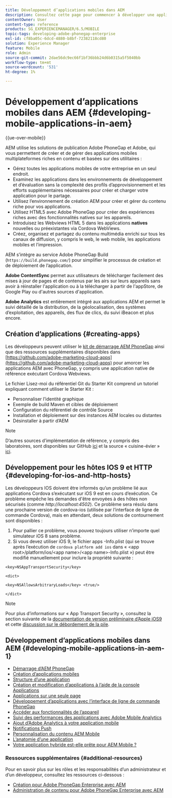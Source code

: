 ```yaml
---
title: Développement d’applications mobiles dans AEM
description: Consultez cette page pour commencer à développer une application mobile dans AEM à l’aide d’Adobe PhoneGap Enterprise.
contentOwner: User
content-type: reference
products: SG_EXPERIENCEMANAGER/6.5/MOBILE
topic-tags: developing-adobe-phonegap-enterprise
exl-id: cf8ba05c-6dcd-4880-b8bf-72382118cd80
solution: Experience Manager
feature: Mobile
role: Admin
source-git-commit: 2dae56dc9ec66f1bf36bbb24d6b0315a5f5040bb
workflow-type: tm+mt
source-wordcount: '531'
ht-degree: 1%

---
```


# Développement d’applications mobiles dans AEM {#developing-mobile-applications-in-aem}

{{ue-over-mobile}}

AEM utilise les solutions de publication Adobe PhoneGap et Adobe, qui vous permettent de créer et de gérer des applications mobiles multiplateformes riches en contenu et basées sur des utilitaires :

* Gérez toutes les applications mobiles de votre entreprise en un seul endroit.
* Examinez les applications dans les environnements de développement et d’évaluation sans la complexité des profils d’approvisionnement et les efforts supplémentaires nécessaires pour créer et charger votre application pour le partage.
* Utilisez l’environnement de création AEM pour créer et gérer du contenu riche pour vos applications.
* Utilisez HTML5 avec Adobe PhoneGap pour créer des expériences riches avec des fonctionnalités natives sur les appareils.
* Introduisez les Webviews HTML 5 dans les applications **natives** nouvelles ou préexistantes via Cordova WebViews.
* Créez, organisez et partagez du contenu multimédia enrichi sur tous les canaux de diffusion, y compris le web, le web mobile, les applications mobiles et l’impression.

AEM s’intègre au service Adobe PhoneGap Build (`https://build.phonegap.com/`) pour simplifier le processus de création et de déploiement de l’application.

**Adobe ContentSync** permet aux utilisateurs de télécharger facilement des mises à jour de pages et de contenus par les airs sur leurs appareils sans avoir à réinstaller l&#39;application ou à la télécharger à partir de l&#39;appStore, de Google Play ou d&#39;autres sources d&#39;application.

**Adobe Analytics** est entièrement intégré aux applications AEM et permet le suivi détaillé de la distribution, de la géolocalisation, des systèmes d’exploitation, des appareils, des flux de clics, du suivi iBeacon et plus encore.

## Création d’applications {#creating-apps}

Les développeurs peuvent utiliser le [kit de démarrage AEM PhoneGap](https://github.com/Adobe-Marketing-Cloud/aem-phonegap-starter-kit) ainsi que des ressources supplémentaires disponibles dans [https://github.com/adobe-marketing-cloud-apps](https://github.com/adobe-marketing-cloud-apps) pour amorcer les applications AEM avec PhoneGap, y compris une application native de référence exécutant Cordova Webviews.

Le fichier Lisez-moi du référentiel Git du Starter Kit comprend un tutoriel expliquant comment utiliser le Starter Kit :

* Personnaliser l’identité graphique
* Exemple de build Maven et cibles de déploiement
* Configuration du référentiel de contrôle Source
* Installation et déploiement sur des instances AEM locales ou distantes
* Désinstaller à partir d’AEM

>[!NOTE]
>
>D’autres sources d’implémentation de référence, y compris des laboratoires, sont disponibles sur GitHub [ici](https://github.com/adobe-marketing-cloud-apps) et la source « cuisine-évier » [ici](https://github.com/blefebvre/aem-phonegap-kitchen-sink).

## Développement pour les hôtes IOS 9 et HTTP {#developing-for-ios-and-http-hosts}

Les développeurs IOS doivent être informés qu’un problème lié aux applications Cordova s’exécutant sur iOS 9 est en cours d’exécution. Ce problème empêche les demandes d&#39;être envoyées à des hôtes non sécurisés (comme *http://localhost:4502*). Ce problème sera résolu dans une prochaine version de cordova-ios (utilisée par l’interface de ligne de commande Cordova), mais en attendant, deux solutions de contournement sont disponibles :

1. Pour pallier ce problème, vous pouvez toujours utiliser n’importe quel simulateur iOS 8 sans problème.
1. Si vous devez utiliser iOS 9, le fichier apps -Info.plist (qui se trouve après l’exécution de `cordova platform add ios` dans « &lt;app root>/platform/ios/&lt;app name>/&lt;app name>-Info.plist ») peut être modifié manuellement pour inclure la propriété suivante :

```
<key>NSAppTransportSecurity</key>

<dict>

<key>NSAllowsArbitraryLoads</key> <true/>

</dict>
```

>[!NOTE]
>
>Pour plus d’informations sur « App Transport Security », consultez la section suivante de la [documentation de version préliminaire d’Apple iOS9](https://developer.apple.com/library/prerelease/ios/releasenotes/General/WhatsNewIniOS/Articles/iOS9.html#//apple_ref/doc/uid/TP40016198-SW14) et cette [discussion sur le débordement de la pile](https://stackoverflow.com/questions/30751053/ios9-ats-what-about-html5-based-apps/).

## Développement d’applications mobiles dans AEM {#developing-mobile-applications-in-aem-1}

* [Démarrage d’AEM PhoneGap](/help/mobile/starting-aem-phonegap-app.md)
* [Création d’applications mobiles](/help/mobile/building-app-mobile-phonegap.md)
* [Structure d’une application](/help/mobile/phonegap-structure-an-app.md)
* [Création et modification d’applications à l’aide de la console Applications](/help/mobile/phonegap-apps-console.md)
* [Applications sur une seule page](/help/mobile/phonegap-single-page-applications.md)
* [Développement d’applications avec l’interface de ligne de commande PhoneGap](/help/mobile/phonegap-apps-pg-cli.md)
* [Accéder aux fonctionnalités de l’appareil](/help/mobile/phonegap-access-device-features.md)
* [Suivi des performances des applications avec Adobe Mobile Analytics](/help/mobile/phonegap-intro-to-app-analytics.md)
* [Ajout d’Adobe Analytics à votre application mobile](/help/mobile/phonegap-add-analytics-to-apps.md)
* [Notifications Push](/help/mobile/phonegap-push-notifications.md)
* [Personnalisation du contenu AEM Mobile](/help/mobile/phonegap-aem-mobile-content-personalization.md)
* [L’anatomie d’une application](/help/mobile/phonegap-apps-arch.md)
* [Votre application hybride est-elle prête pour AEM Mobile ?](/help/mobile/phonegap-adding-content-to-imported-app.md)

### Ressources supplémentaires {#additional-resources}

Pour en savoir plus sur les rôles et les responsabilités d’un administrateur et d’un développeur, consultez les ressources ci-dessous :

* [Création pour Adobe PhoneGap Enterprise avec AEM](/help/mobile/phonegap.md)
* [Administration de contenu pour Adobe PhoneGap Enterprise avec AEM](/help/mobile/administer-phonegap.md)
